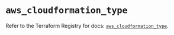 # `aws_cloudformation_type`

Refer to the Terraform Registry for docs: [`aws_cloudformation_type`](https://registry.terraform.io/providers/hashicorp/aws/6.6.0/docs/resources/cloudformation_type).
